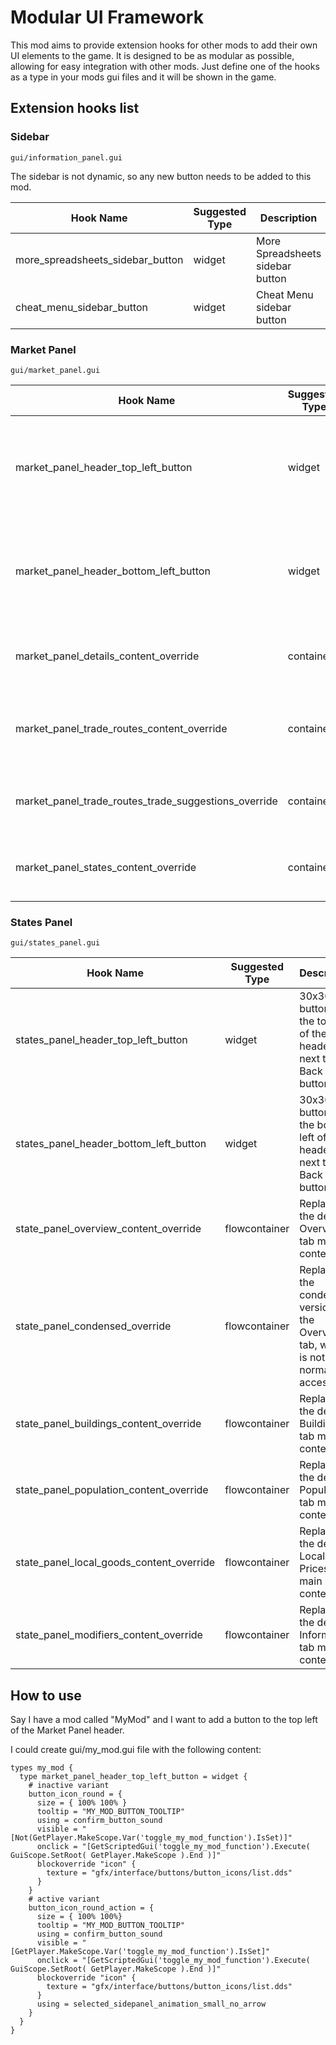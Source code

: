 # Modular UI Framework

This mod aims to provide extension hooks for other mods to add their own UI elements to the game. It is designed to be as modular as possible, allowing for easy integration with other mods.
Just define one of the hooks as a type in your mods gui files and it will be shown in the game.

## Extension hooks list

### Sidebar

`gui/information_panel.gui`

The sidebar is not dynamic, so any new button needs to be added to this mod.

| Hook Name | Suggested Type | Description |
| --- | --- | --- |
| more_spreadsheets_sidebar_button | widget | More Spreadsheets sidebar button |
| cheat_menu_sidebar_button | widget | Cheat Menu sidebar button |

### Market Panel

`gui/market_panel.gui`

| Hook Name | Suggested Type | Description |
| --- | --- | --- |
| market_panel_header_top_left_button | widget | 30x30 button in the top left of the header, next to the Back button. |
| market_panel_header_bottom_left_button | widget | 30x30 button in the bottom left of the header, next to the Back button. |
| market_panel_details_content_override | container | Replaces the default Goods tab main content. |
| market_panel_trade_routes_content_override | container | Replaces the default Trade Routes tab main content. |
| market_panel_trade_routes_trade_suggestions_override | container | Replaces the default Highlights tab main content. |
| market_panel_states_content_override | container | Replaces the default Members tab main content. |

### States Panel

`gui/states_panel.gui`

| Hook Name | Suggested Type | Description |
| --- | --- | --- |
| states_panel_header_top_left_button | widget | 30x30 button in the top left of the header, next to the Back button. |
| states_panel_header_bottom_left_button | widget | 30x30 button in the bottom left of the header, next to the Back button. |
| state_panel_overview_content_override | flowcontainer | Replaces the default Overview tab main content. |
| state_panel_condensed_override | flowcontainer | Replaces the condensed version of the Overview tab, which is not normally accessible. |
| state_panel_buildings_content_override | flowcontainer | Replaces the default Buildings tab main content. |
| state_panel_population_content_override | flowcontainer | Replaces the default Population tab main content. |
| state_panel_local_goods_content_override | flowcontainer | Replaces the default Local Prices tab main content. |
| state_panel_modifiers_content_override | flowcontainer | Replaces the default Information tab main content. |

## How to use

Say I have a mod called "MyMod" and I want to add a button to the top left of the Market Panel header.

I could create gui/my_mod.gui file with the following content:
```
types my_mod {
  type market_panel_header_top_left_button = widget {
    # inactive variant
    button_icon_round = {
      size = { 100% 100% }
      tooltip = "MY_MOD_BUTTON_TOOLTIP"
      using = confirm_button_sound
      visible = "[Not(GetPlayer.MakeScope.Var('toggle_my_mod_function').IsSet)]"
      onclick = "[GetScriptedGui('toggle_my_mod_function').Execute( GuiScope.SetRoot( GetPlayer.MakeScope ).End )]"
      blockoverride "icon" {
        texture = "gfx/interface/buttons/button_icons/list.dds"
      }
    }
    # active variant
    button_icon_round_action = {
      size = { 100% 100%}
      tooltip = "MY_MOD_BUTTON_TOOLTIP"
      using = confirm_button_sound
      visible = "[GetPlayer.MakeScope.Var('toggle_my_mod_function').IsSet]"
      onclick = "[GetScriptedGui('toggle_my_mod_function').Execute( GuiScope.SetRoot( GetPlayer.MakeScope ).End )]"
      blockoverride "icon" {
        texture = "gfx/interface/buttons/button_icons/list.dds"
      }
      using = selected_sidepanel_animation_small_no_arrow
    }
  }
}
```
